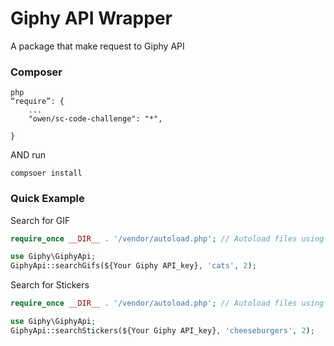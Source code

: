 # Giphy API Wrapper

A package that make request to Giphy API

### Composer
```
php
“require”: {
    ...
    "owen/sc-code-challenge": "*",
    
}
```
AND run 
```
compsoer install
```

### Quick Example
Search for GIF
```php
require_once __DIR__ . '/vendor/autoload.php'; // Autoload files using Composer autoload

use Giphy\GiphyApi;
GiphyApi::searchGifs(${Your Giphy API_key}, 'cats', 2);
```
Search for Stickers
```php
require_once __DIR__ . '/vendor/autoload.php'; // Autoload files using Composer autoload

use Giphy\GiphyApi;
GiphyApi::searchStickers(${Your Giphy API_key}, 'cheeseburgers', 2);
```